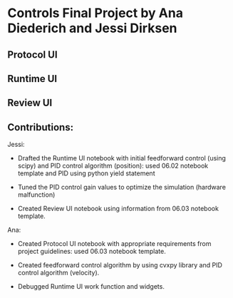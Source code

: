 # Controls Final Project by Ana Diederich and Jessi Dirksen

## Protocol UI

## Runtime UI

## Review UI


## Contributions:

Jessi: 

* Drafted the Runtime UI notebook with initial feedforward control (using scipy) and PID control algorithm (position): used 06.02 notebook template and PID using python yield statement

* Tuned the PID control gain values to optimize the simulation (hardware malfunction)

* Created Review UI notebook using information from 06.03 notebook template.

Ana:

* Created Protocol UI notebook with appropriate requirements from project guidelines: used 06.03 notebook template. 

* Created feedforward control algorithm by using cvxpy library and PID control algorithm (velocity). 

* Debugged Runtime UI work function and widgets.

